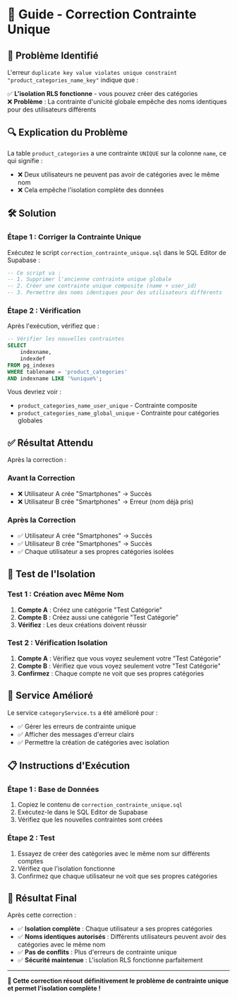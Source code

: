 # 🔧 Guide - Correction Contrainte Unique

## 🎯 **Problème Identifié**

L'erreur `duplicate key value violates unique constraint "product_categories_name_key"` indique que :

✅ **L'isolation RLS fonctionne** - vous pouvez créer des catégories  
❌ **Problème** : La contrainte d'unicité globale empêche des noms identiques pour des utilisateurs différents

## 🔍 **Explication du Problème**

La table `product_categories` a une contrainte `UNIQUE` sur la colonne `name`, ce qui signifie :
- ❌ Deux utilisateurs ne peuvent pas avoir de catégories avec le même nom
- ❌ Cela empêche l'isolation complète des données

## 🛠️ **Solution**

### **Étape 1 : Corriger la Contrainte Unique**

Exécutez le script `correction_contrainte_unique.sql` dans le SQL Editor de Supabase :

```sql
-- Ce script va :
-- 1. Supprimer l'ancienne contrainte unique globale
-- 2. Créer une contrainte unique composite (name + user_id)
-- 3. Permettre des noms identiques pour des utilisateurs différents
```

### **Étape 2 : Vérification**

Après l'exécution, vérifiez que :

```sql
-- Vérifier les nouvelles contraintes
SELECT 
    indexname,
    indexdef
FROM pg_indexes 
WHERE tablename = 'product_categories' 
AND indexname LIKE '%unique%';
```

Vous devriez voir :
- `product_categories_name_user_unique` - Contrainte composite
- `product_categories_name_global_unique` - Contrainte pour catégories globales

## ✅ **Résultat Attendu**

Après la correction :

### **Avant la Correction**
- ❌ Utilisateur A crée "Smartphones" → Succès
- ❌ Utilisateur B crée "Smartphones" → Erreur (nom déjà pris)

### **Après la Correction**
- ✅ Utilisateur A crée "Smartphones" → Succès
- ✅ Utilisateur B crée "Smartphones" → Succès
- ✅ Chaque utilisateur a ses propres catégories isolées

## 🧪 **Test de l'Isolation**

### **Test 1 : Création avec Même Nom**
1. **Compte A** : Créez une catégorie "Test Catégorie"
2. **Compte B** : Créez aussi une catégorie "Test Catégorie"
3. **Vérifiez** : Les deux créations doivent réussir

### **Test 2 : Vérification Isolation**
1. **Compte A** : Vérifiez que vous voyez seulement votre "Test Catégorie"
2. **Compte B** : Vérifiez que vous voyez seulement votre "Test Catégorie"
3. **Confirmez** : Chaque compte ne voit que ses propres catégories

## 🔧 **Service Amélioré**

Le service `categoryService.ts` a été amélioré pour :
- ✅ Gérer les erreurs de contrainte unique
- ✅ Afficher des messages d'erreur clairs
- ✅ Permettre la création de catégories avec isolation

## 📋 **Instructions d'Exécution**

### **Étape 1 : Base de Données**
1. Copiez le contenu de `correction_contrainte_unique.sql`
2. Exécutez-le dans le SQL Editor de Supabase
3. Vérifiez que les nouvelles contraintes sont créées

### **Étape 2 : Test**
1. Essayez de créer des catégories avec le même nom sur différents comptes
2. Vérifiez que l'isolation fonctionne
3. Confirmez que chaque utilisateur ne voit que ses propres catégories

## 🎉 **Résultat Final**

Après cette correction :
- ✅ **Isolation complète** : Chaque utilisateur a ses propres catégories
- ✅ **Noms identiques autorisés** : Différents utilisateurs peuvent avoir des catégories avec le même nom
- ✅ **Pas de conflits** : Plus d'erreurs de contrainte unique
- ✅ **Sécurité maintenue** : L'isolation RLS fonctionne parfaitement

---

**🎯 Cette correction résout définitivement le problème de contrainte unique et permet l'isolation complète !**
